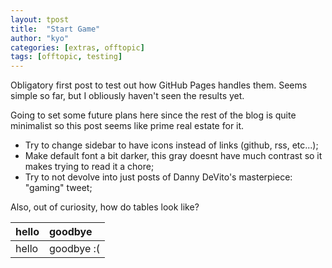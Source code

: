 ```yaml
---
layout: tpost
title:  "Start Game"
author: "kyo"
categories: [extras, offtopic]
tags: [offtopic, testing]
---
```


Obligatory first post to test out how GitHub Pages handles them. Seems simple so far, but I obliously haven't seen the results yet.

Going to set some future plans here since the rest of the blog is quite minimalist so this post seems like prime real estate for it.

- Try to change sidebar to have icons instead of links (github, rss, etc...);
- Make default font a bit darker, this gray doesnt have much contrast so it makes trying to read it a chore;
- Try to not devolve into just posts of Danny DeVito's masterpiece: "gaming" tweet;

Also, out of curiosity, how do tables look like?

| hello        | goodbye           |
|:-------------|:------------------|
| hello        | goodbye :(        |
